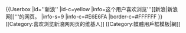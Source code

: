 {{Userbox
  |id=''新浪''
  |id-c=yellow
  |info=这个用户喜欢浏览'''[[新浪|新浪网]]'''的网页。
  |info-s=9
  |info-c=#E6E6FA
  |border-c=#FFFFFF
}} <includeonly>[[Category:喜欢浏览新浪网网页的维基人]]</includeonly><noinclude>
[[Category:媒體用戶框模板|網]]
</noinclude>